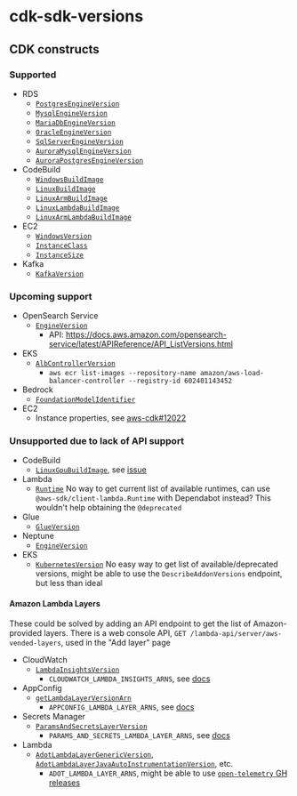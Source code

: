 # cdk-sdk-versions

## CDK constructs

### Supported

- RDS
  - [`PostgresEngineVersion`](https://docs.aws.amazon.com/cdk/api/v2/docs/aws-cdk-lib.aws_rds.PostgresEngineVersion.html)
  - [`MysqlEngineVersion`](https://docs.aws.amazon.com/cdk/api/v2/docs/aws-cdk-lib.aws_rds.MysqlEngineVersion.html)
  - [`MariaDbEngineVersion`](https://docs.aws.amazon.com/cdk/api/v2/docs/aws-cdk-lib.aws_rds.MariaDbEngineVersion.html)
  - [`OracleEngineVersion`](https://docs.aws.amazon.com/cdk/api/v2/docs/aws-cdk-lib.aws_rds.OracleEngineVersion.html)
  - [`SqlServerEngineVersion`](https://docs.aws.amazon.com/cdk/api/v2/docs/aws-cdk-lib.aws_rds.SqlServerEngineVersion.html)
  - [`AuroraMysqlEngineVersion`](https://docs.aws.amazon.com/cdk/api/v2/docs/aws-cdk-lib.aws_rds.AuroraMysqlEngineVersion.html)
  - [`AuroraPostgresEngineVersion`](https://docs.aws.amazon.com/cdk/api/v2/docs/aws-cdk-lib.aws_rds.AuroraPostgresEngineVersion.html)
- CodeBuild
  - [`WindowsBuildImage`](https://docs.aws.amazon.com/cdk/api/v2/docs/aws-cdk-lib.aws_codebuild.WindowsBuildImage.html)
  - [`LinuxBuildImage`](https://docs.aws.amazon.com/cdk/api/v2/docs/aws-cdk-lib.aws_codebuild.LinuxBuildImage.html)
  - [`LinuxArmBuildImage`](https://docs.aws.amazon.com/cdk/api/v2/docs/aws-cdk-lib.aws_codebuild.LinuxArmBuildImage.html)
  - [`LinuxLambdaBuildImage`](https://docs.aws.amazon.com/cdk/api/v2/docs/aws-cdk-lib.aws_codebuild.LinuxLambdaBuildImage.html)
  - [`LinuxArmLambdaBuildImage`](https://docs.aws.amazon.com/cdk/api/v2/docs/aws-cdk-lib.aws_codebuild.LinuxArmLambdaBuildImage.html)
- EC2
  - [`WindowsVersion`](https://docs.aws.amazon.com/cdk/api/v2/docs/aws-cdk-lib.aws_ec2.WindowsVersion.html)
  - [`InstanceClass`](https://docs.aws.amazon.com/cdk/api/v2/docs/aws-cdk-lib.aws_ec2.InstanceClass.html)
  - [`InstanceSize`](https://docs.aws.amazon.com/cdk/api/v2/docs/aws-cdk-lib.aws_ec2.InstanceSize.html)
- Kafka
  - [`KafkaVersion`](https://docs.aws.amazon.com/cdk/api/v2/docs/@aws-cdk_aws-msk-alpha.KafkaVersion.html)

### Upcoming support

- OpenSearch Service
  - [`EngineVersion`](https://docs.aws.amazon.com/cdk/api/v2/docs/aws-cdk-lib.aws_opensearchservice.EngineVersion.html)
    - API: https://docs.aws.amazon.com/opensearch-service/latest/APIReference/API_ListVersions.html
- EKS
  - [`AlbControllerVersion`](https://docs.aws.amazon.com/cdk/api/v2/docs/aws-cdk-lib.aws_eks.AlbControllerVersion.html)
    - `aws ecr list-images --repository-name amazon/aws-load-balancer-controller --registry-id 602401143452`
- Bedrock
  - [`FoundationModelIdentifier`](https://docs.aws.amazon.com/cdk/api/v2/docs/aws-cdk-lib.aws_bedrock.FoundationModelIdentifier.html)
- EC2
  - Instance properties, see [aws-cdk#12022](https://github.com/aws/aws-cdk/issues/12022)

### Unsupported due to lack of API support

- CodeBuild
  - [`LinuxGpuBuildImage`](https://docs.aws.amazon.com/cdk/api/v2/docs/aws-cdk-lib.aws_codebuild.LinuxGpuBuildImage.html), see [issue](https://github.com/aws/deep-learning-containers/issues/2732)
- Lambda
  - [`Runtime`](https://docs.aws.amazon.com/cdk/api/v2/docs/aws-cdk-lib.aws_lambda.Runtime.html) No way to get current list of available runtimes, can use `@aws-sdk/client-lambda.Runtime` with Dependabot instead? This wouldn't help obtaining the `@deprecated`
- Glue
  - [`GlueVersion`](https://docs.aws.amazon.com/cdk/api/v2/docs/@aws-cdk_aws-glue-alpha.GlueVersion.html)
- Neptune
  - [`EngineVersion`](https://docs.aws.amazon.com/cdk/api/v2/docs/@aws-cdk_aws-neptune-alpha.EngineVersion.html)
- EKS
  - [`KubernetesVersion`](https://docs.aws.amazon.com/cdk/api/v2/docs/aws-cdk-lib.aws_eks.KubernetesVersion.html) No easy way to get list of available/deprecated versions, might be able to use the `DescribeAddonVersions` endpoint, but less than ideal

#### Amazon Lambda Layers

These could be solved by adding an API endpoint to get the list of Amazon-provided layers. There is a web console API, `GET /lambda-api/server/aws-vended-layers`, used in the "Add layer" page

- CloudWatch
  - [`LambdaInsightsVersion`](https://docs.aws.amazon.com/cdk/api/v2/docs/aws-cdk-lib.aws_lambda.LambdaInsightsVersion.html)
    - `CLOUDWATCH_LAMBDA_INSIGHTS_ARNS`, see [docs](https://docs.aws.amazon.com/AmazonCloudWatch/latest/monitoring/Lambda-Insights-extension-versions.html)
- AppConfig
  - [`getLambdaLayerVersionArn`](https://docs.aws.amazon.com/cdk/api/v2/docs/@aws-cdk_aws-appconfig-alpha.Application.html#static-getwbrlambdawbrlayerwbrversionwbrarnregion-platformspan-classapi-icon-api-icon-deprecated-titlethis-api-element-is-deprecated-its-use-is-not-recommended%EF%B8%8Fspan)
    - `APPCONFIG_LAMBDA_LAYER_ARNS`, see [docs](https://docs.aws.amazon.com/appconfig/latest/userguide/appconfig-integration-lambda-extensions-versions.html#appconfig-integration-lambda-extensions-versions-release-notes)
- Secrets Manager
  - [`ParamsAndSecretsLayerVersion`](https://docs.aws.amazon.com/cdk/api/v2/docs/aws-cdk-lib.aws_lambda.ParamsAndSecretsLayerVersion.html)
    - `PARAMS_AND_SECRETS_LAMBDA_LAYER_ARNS`, see [docs](https://docs.aws.amazon.com/secretsmanager/latest/userguide/retrieving-secrets_lambda.html#retrieving-secrets_lambda_ARNs)
- Lambda
  - [`AdotLambdaLayerGenericVersion`](https://docs.aws.amazon.com/cdk/api/v2/docs/aws-cdk-lib.aws_lambda.AdotLambdaLayerGenericVersion.html), [`AdotLambdaLayerJavaAutoInstrumentationVersion`](https://docs.aws.amazon.com/cdk/api/v2/docs/aws-cdk-lib.aws_lambda.AdotLambdaLayerJavaAutoInstrumentationVersion.html), etc.
    - `ADOT_LAMBDA_LAYER_ARNS`, might be able to use [`open-telemetry` GH releases](https://github.com/open-telemetry/opentelemetry-java)
